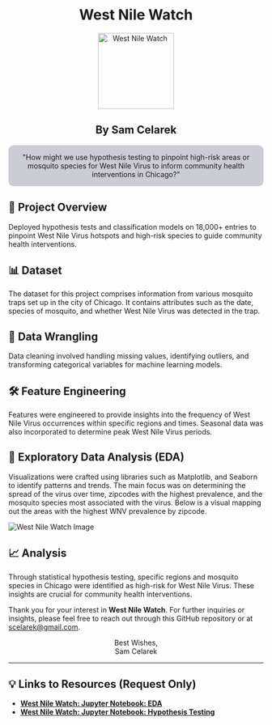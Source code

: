 <div align="center">

<h1>West Nile Watch</h1>

<img align="center" src="https://github.com/scelarek/scelarek.github.io/assets/115444760/e20d42d0-6840-4e63-92a1-4afe715167c8" title="West Nile Watch" alt="West Nile Watch" width="150" height="150"> 

<h2><strong>By Sam Celarek</strong></h2>
</div>

<div align="center" style="background-color: #CCCCD6; padding: 15px; border-radius: 10px;">
"How might we use hypothesis testing to pinpoint high-risk areas or mosquito species for West Nile Virus to inform community health interventions in Chicago?"
</div>

## 🎯 Project Overview

Deployed hypothesis tests and classification models on 18,000+ entries to pinpoint West Nile Virus hotspots and high-risk species to guide community health interventions.

## 📊 Dataset

The dataset for this project comprises information from various mosquito traps set up in the city of Chicago. It contains attributes such as the date, species of mosquito, and whether West Nile Virus was detected in the trap.

## 🧹 Data Wrangling

Data cleaning involved handling missing values, identifying outliers, and transforming categorical variables for machine learning models.

## 🛠️ Feature Engineering

Features were engineered to provide insights into the frequency of West Nile Virus occurrences within specific regions and times. Seasonal data was also incorporated to determine peak West Nile Virus periods.

## 📶 Exploratory Data Analysis (EDA)

Visualizations were crafted using libraries such as Matplotlib, and Seaborn to identify patterns and trends. The main focus was on determining the spread of the virus over time, zipcodes with the highest prevalence, and the mosquito species most associated with the virus. Below is a visual mapping out the areas with the highest WNV prevalence by zipcode.

<img src="https://github.com/scelarek/scelarek.github.io/assets/115444760/dc1b5c27-eb6e-4f07-ac60-39734d601556" alt="West Nile Watch Image">


## 📈 Analysis

Through statistical hypothesis testing, specific regions and mosquito species in Chicago were identified as high-risk for West Nile Virus. These insights are crucial for community health interventions.

Thank you for your interest in **West Nile Watch**. For further inquiries or insights, please feel free to reach out through this GitHub repository or at scelarek@gmail.com.

<div align="center">

Best Wishes, <br>
Sam Celarek

</div>

---

## 💡 Links to Resources (Request Only)

- **[West Nile Watch: Jupyter Notebook: EDA](https://drive.google.com/open?id=1Y17ra3ti-s_bT8MnTPyl_FzToIm_NEGN&usp=drive_copy)**
- **[West Nile Watch: Jupyter Notebook: Hypothesis Testing](https://drive.google.com/open?id=1PQr72AvP84oFA98S7TE2F3PYEBcht81O&usp=drive_copy)**
